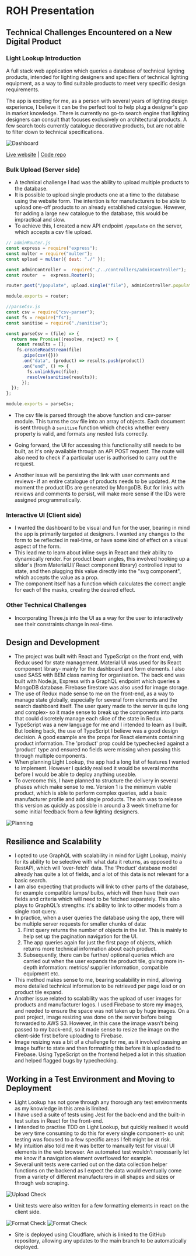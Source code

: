 # ROH Presentation

## Technical Challenges Encountered on a New Digital Product

### Light Lookup Introduction
A full stack web application which queries a database of technical lighting products, intended for lighting designers and specifiers of technical lighting equipment, as a way to find suitable products to meet very specific design requirements.

The app is exciting for me, as a person with several years of lighting design experience, I believe it can be the perfect tool to help plug a designer's gap in market knowledge. There is currently no go-to search engine that lighting designers can consult that focuses exclusively on architectural products. A few search tools currently catalogue decorative products, but are not able to filter down to technical specifications.

![Dashboard](https://github.com/ajcousins/roh-presentation/blob/main/dashboard_01.png "Dashboard")

[Live website](https://light-lookup.pages.dev/#/) |
[Code repo](https://github.com/ajcousins/light-lookup)

### Bulk Upload (Server side)
- A technical challenge I had was the ability to upload multiple products to the database.
- It is possible to upload single products one at a time to the database using the website form. The intention is for manufacturers to be able to upload one-off products to an already established catalogue. However, for adding a large new catalogue to the database, this would be impractical and slow. 
- To achieve this, I created a new API endpoint `/populate` on the server, which accepts a csv file upload.

```js
// adminRouter.js
const express = require("express");
const multer = require("multer");
const upload = multer({ dest: "./" });

const adminController =  require("./../controllers/adminController");
const router  =  express.Router();

router.post("/populate", upload.single("file"), adminController.populate);

module.exports = router;
```
```js
//parseCsv.js
const csv = require("csv-parser");
const fs = require("fs");
const sanitise = require("./sanitise");

const parseCsv = (file) => {
  return new Promise((resolve, reject) => {
    const results = [];
    fs.createReadStream(file)
      .pipe(csv({}))
      .on("data", (product) => results.push(product))
      .on("end", () => {
        fs.unlinkSync(file);
        resolve(sanitise(results));
      });
  });
};

module.exports = parseCsv;
```

- The csv file is parsed through the above function and csv-parser module. This turns the csv file into an array of objects. Each document is sent through a `sanitise` function which checks whether every property is valid, and formats any nested lists correctly.

- Going forward, the UI for accessing this functionality still needs to be built, as it's only available through an API POST request. The route will also need to check if a particular user is authorised to carry out the request.

- Another issue will be persisting the link with user comments and reviews- if an entire catalogue of products needs to be updated. At the moment the product IDs are generated by MongoDB. But for links with reviews and comments to persist, will make more sense if the IDs were assigned programmatically.


### Interactive UI (Client side)
- I wanted the dashboard to be visual and fun for the user, bearing in mind the app is primarily targeted at designers. I wanted any changes to the form to be reflected in real-time, or have some kind of effect on a visual aspect of the form.
- This lead me to learn about inline svgs in React and their ability to dynamically render. For product beam angles, this involved hooking up a slider's (from MaterialUI/ React component library) controlled input to state, and then plugging this value directly into the "svg component", which accepts the value as a prop. 
- The component itself has a function which calculates the correct angle for each of the masks, creating the desired effect.

### Other Technical Challenges
- Incorporating Three.js into the UI as a way for the user to interactively see their constraints change in real-time.

<!--INSERT IMAGE-->

## Design and Development
- The project was built with React and TypeScript on the front end, with Redux used for state management. Material UI was used for its React component library- mainly for the dashboard and form elements. I also used SASS with BEM class naming for organisation. The back end was built with Node.js, Express with a GraphQL endpoint which queries a MongoDB database. Firebase firestore was also used for image storage.
- The use of Redux made sense to me on the front-end, as a way to manage state globally, especially for several form elements and the search dashboard itself. The user query made to the server is quite long and complex- so it made sense to break up the components into parts that could discretely manage each slice of the state in Redux.
- TypeScript was a new language for me and I intended to learn as I built. But looking back, the use of TypeScript I believe was a good design decision. A good example are the props for React elements containing product information. The 'product' prop could be typechecked against a 'product' type and ensured no fields were missing when passing this through multiple components.
- When planning Light Lookup, the app had a long list of features I wanted to implement. However I quickly realised it would be several months before I would be able to deploy anything useable.
- To overcome this, I have planned to structure the delivery in several phases which make sense to me. Version 1 is the minimum viable product, which is able to perform complex queries, add a basic manufacturer profile and add single products. The aim was to release this version as quickly as possible in around a 3 week timeframe for some initial feedback from a few lighting designers.

![Planning](https://github.com/ajcousins/roh-presentation/blob/main/planning_01.png "Project Planning")



## Resilience and Scalability
- I opted to use GraphQL with scalability in mind for Light Lookup, mainly for its ability to be selective with what data it returns, as opposed to a RestAPI, which will 'over-fetch' data. The ‘Product’ database model already has quite a lot of fields, and a lot of this data is not relevant for a basic search.
- I am also expecting that products will link to other parts of the database, for example compatible lamps/ bulbs, which will then have their own fields and criteria which will need to be fetched separately. This also plays to GraphQL’s strengths: it's ability to link to other models from a single root query.
- In practice, when a user queries the database using the app, there will be multiple server requests for smaller chunks of data:
  1. First query returns the number of objects in the list. This is mainly to help set up the pagination navigation for the UI.
  1. The app queries again for just the first page of objects, which returns more technical information about each product. 
  1. Subsequently, there can be further/ optional queries which are carried out when the user expands the product tile, giving more in-depth information: metrics/ supplier information, compatible equipment etc. 
- This method makes sense to me, bearing scalability in mind, allowing more detailed technical information to be retrieved per page load or on product tile expand.
- Another issue related to scalability was the upload of user images for products and manufacturer logos. I used Firebase to store my images, and needed to ensure the space was not taken up by huge images. On a past project, image resizing was done on the server before being forwarded to AWS S3. However, in this case the image wasn't being passed to my back-end, so it made sense to resize the image on the client-side first before uploading to Firebase.
- Image resizing was a bit of a challenge for me, as it involved passing an image buffer to state and then formatting this before it is uploaded to Firebase. Using TypeScript on the frontend helped a lot in this situation and helped flagged bugs by typechecking.

## Working in a Test Environment and Moving to Deployment
- Light Lookup has not gone through any thorough any test environments as my knowledge in this area is limited. 
- I have used a suite of tests using Jest for the back-end and the built-in test suites in React for the front-end.
- I intended to practise TDD on Light Lookup, but quickly realised it would be very time consuming to do this for every single component- so unit testing was focused to a few specific areas I felt might be at risk. 
- My intuition also told me it was better to manually test for visual UI elements in the web browser. An automated test wouldn’t necessarily let me know if a navigation element overflowed for example.
- Several unit tests were carried out on the data collection helper functions on the backend as I expect the data would eventually come from a variety of different manufacturers in all shapes and sizes or through web scraping. 

![Upload Check](https://github.com/ajcousins/roh-presentation/blob/main/unit-test_01.png "Upload Check")

- Unit tests were also written for a few formatting elements in react on the client side.

![Format Check](https://github.com/ajcousins/roh-presentation/blob/main/unit-test_02.png "Format Check")
![Format Check](https://github.com/ajcousins/roh-presentation/blob/main/unit-test_03.png "Format Check")

- Site is deployed using Cloudflare, which is linked to the GitHub repository, allowing any updates to the main branch to be automatically deployed.




